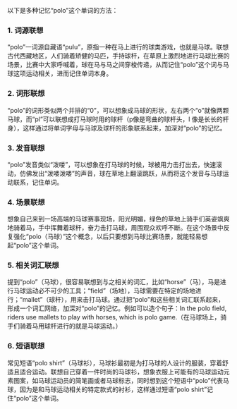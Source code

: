 以下是多种记忆“polo”这个单词的方法：

### 1. 词源联想
“polo”一词源自藏语“pulu”，原指一种在马上进行的球类游戏，也就是马球。联想古代西藏地区，人们骑着矫健的马匹，手持球杆，在草原上激烈地进行马球比赛的场景，比赛中大家呼喊着，球在马与马之间穿梭传递，从而记住“polo”这个词与马球这项运动相关，进而记住单词本身。

### 2. 词形联想
“polo”的词形类似两个并排的“0”，可以想象成马球的形状，左右两个“o”就像两颗马球，而“pl”可以联想成打马球时用的球杆（p像是弯曲的球杆头，l 像是长长的杆身），这样通过将单词字母与马球及球杆的形象联系起来，加深对“polo”的记忆。

### 3. 发音联想
“polo”发音类似“泼喽”，可以想象在打马球的时候，球被用力击打出去，快速滚动，仿佛发出“泼喽泼喽”的声音，球在草地上翻滚跳跃，从而将这个发音与马球运动联系，记住单词。

### 4. 场景联想
想象自己来到一场高端的马球赛事现场，阳光明媚，绿色的草地上骑手们英姿飒爽地骑着马，手中挥舞着球杆，奋力击打马球，周围观众欢呼不断。在这个场景中反复强化“polo（马球）”这个概念，以后只要想到马球比赛场景，就能轻易想起“polo”这个单词。

### 5. 相关词汇联想
提到“polo”（马球），很容易联想到与之相关的词汇，比如“horse”（马），马是进行马球运动必不可少的工具；“field”（场地），马球需要在特定的场地进行；“mallet”（球杆），用来击打马球。通过把“polo”和这些相关词汇联系起来，形成一个词汇网络，加深对“polo”的记忆。例如可以造个句子：In the polo field, riders use mallets to play with horses, which is polo game.（在马球场上，骑手们骑着马用球杆进行的就是马球运动。）

### 6. 短语联想
常见短语“polo shirt”（马球衫），马球衫最初是为打马球的人设计的服装，穿着舒适且适合运动。联想自己穿着一件时尚的马球衫，想象衣服上可能有的马球运动元素图案，如马球运动员的简笔画或者马球标志，同时想到这个短语中“polo”代表马球，因为是和马球运动相关的特定款式的衬衫，这样通过短语“polo shirt”记住“polo”这个单词。 